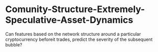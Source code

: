 # Comunity-Structure-Extremely-Speculative-Asset-Dynamics
Can features based on the network structure around a particular cryptocurrency beforeit trades, predict the severity of the subsequent bubble?
